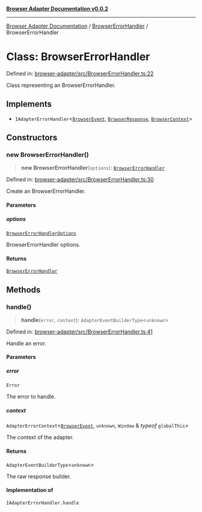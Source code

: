 [**Browser Adapter Documentation v0.0.2**](../../README.md)

***

[Browser Adapter Documentation](../../modules.md) / [BrowserErrorHandler](../README.md) / BrowserErrorHandler

# Class: BrowserErrorHandler

Defined in: [browser-adapter/src/BrowserErrorHandler.ts:22](https://github.com/stonemjs/browser-adapter/blob/6ef18a8abc30e2ff2b6f68150987322f98457246/src/BrowserErrorHandler.ts#L22)

Class representing an BrowserErrorHandler.

## Implements

- `IAdapterErrorHandler`\<[`BrowserEvent`](../../declarations/type-aliases/BrowserEvent.md), [`BrowserResponse`](../../declarations/type-aliases/BrowserResponse.md), [`BrowserContext`](../../declarations/type-aliases/BrowserContext.md)\>

## Constructors

### new BrowserErrorHandler()

> **new BrowserErrorHandler**(`options`): [`BrowserErrorHandler`](BrowserErrorHandler.md)

Defined in: [browser-adapter/src/BrowserErrorHandler.ts:30](https://github.com/stonemjs/browser-adapter/blob/6ef18a8abc30e2ff2b6f68150987322f98457246/src/BrowserErrorHandler.ts#L30)

Create an BrowserErrorHandler.

#### Parameters

##### options

[`BrowserErrorHandlerOptions`](../interfaces/BrowserErrorHandlerOptions.md)

BrowserErrorHandler options.

#### Returns

[`BrowserErrorHandler`](BrowserErrorHandler.md)

## Methods

### handle()

> **handle**(`error`, `context`): `AdapterEventBuilderType`\<`unknown`\>

Defined in: [browser-adapter/src/BrowserErrorHandler.ts:41](https://github.com/stonemjs/browser-adapter/blob/6ef18a8abc30e2ff2b6f68150987322f98457246/src/BrowserErrorHandler.ts#L41)

Handle an error.

#### Parameters

##### error

`Error`

The error to handle.

##### context

`AdapterErrorContext`\<[`BrowserEvent`](../../declarations/type-aliases/BrowserEvent.md), `unknown`, `Window` & *typeof* `globalThis`\>

The context of the adapter.

#### Returns

`AdapterEventBuilderType`\<`unknown`\>

The raw response builder.

#### Implementation of

`IAdapterErrorHandler.handle`
